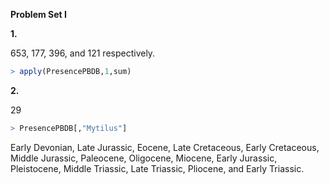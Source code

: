 **Problem Set I**

**1.**

653, 177, 396, and 121 respectively.
````R
> apply(PresencePBDB,1,sum)
````

**2.**

29
````R
> PresencePBDB[,"Mytilus"]
````
Early Devonian, Late Jurassic, Eocene, Late Cretaceous, Early Cretaceous, Middle Jurassic, Paleocene, Oligocene, Miocene, Early Jurassic,  Pleistocene, Middle Triassic, Late Triassic, Pliocene, and Early Triassic.
